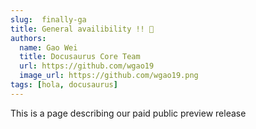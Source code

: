 ```yaml
---
slug:  finally-ga
title: General availibility !! 🎉
authors:
  name: Gao Wei
  title: Docusaurus Core Team
  url: https://github.com/wgao19
  image_url: https://github.com/wgao19.png
tags: [hola, docusaurus]
---
```


This is a page describing our paid public preview release
